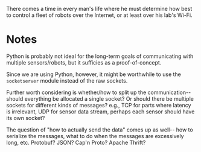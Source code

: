 There comes a time in every man's life where he must determine how best to control a fleet of robots over the Internet, or at least over his lab's Wi-Fi.

# Notes

Python is probably not ideal for the long-term goals of communicating with multiple sensors/robots, but it sufficies as a proof-of-concept.

Since we are using Python, however, it might be worthwhile to use the `socketserver` module instead of the raw sockets.

Further worth considering is whether/how to split up the communication-- should everything be allocated a single socket? Or should there be multiple sockets for different kinds of messages? e.g., TCP for parts where latency is irrelevant, UDP for sensor data stream, perhaps each sensor should have its own socket?

The question of "how to actually send the data" comes up as well-- how to serialize the messages, what to do when the messages are excessively long, etc.
Protobuf? JSON? Cap'n Proto? Apache Thrift?